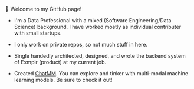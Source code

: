 <!--
**sbarman25/sbarman25** is a ✨ _special_ ✨ repository because its `README.md` (this file) appears on your GitHub profile.

Here are some ideas to get you started:

- 🔭 I’m currently working on ...
- 🌱 I’m currently learning ...
- 👯 I’m looking to collaborate on ...
- 🤔 I’m looking for help with ...
- 💬 Ask me about ...
- 📫 How to reach me: ...
- 😄 Pronouns: ...
- ⚡ Fun fact: ...
-->

👋 Welcome to my GitHub page!

- I'm a Data Professional with a mixed (Software Engineering/Data Science) background. I have worked mostly as individual contributer with small startups.

- I only work on private repos, so not much stuff in here.

- Single handedly architected, designed, and wrote the backend system of Exmplr (product) at my current job. 

- Created [ChatMM](https://chat.nkubed.io/). You can explore and tinker with multi-modal machine learning models. Be sure to check it out!
